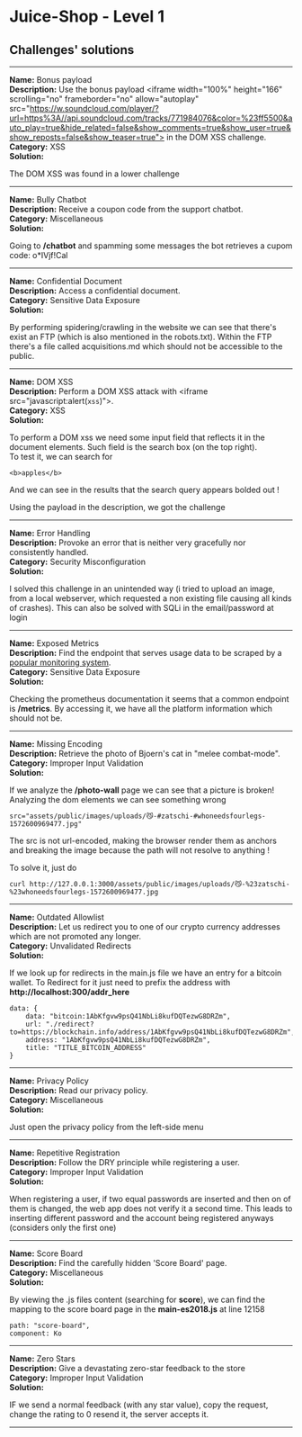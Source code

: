 # Juice-Shop - Level 1


## Challenges' solutions 
<hr>

**Name:** Bonus payload </br>
**Description:** Use the bonus payload \<iframe width="100%" height="166" scrolling="no" frameborder="no" allow="autoplay" src="https://w.soundcloud.com/player/?url=https%3A//api.soundcloud.com/tracks/771984076&color=%23ff5500&auto_play=true&hide_related=false&show_comments=true&show_user=true&show_reposts=false&show_teaser=true"></iframe> in the DOM XSS challenge. </br> 
**Category:** XSS </br>
**Solution:**
<p>
The DOM XSS was found in a lower challenge
</p>
<hr>

**Name:** Bully Chatbot </br>
**Description:** Receive a coupon code from the support chatbot. </br> 
**Category:** Miscellaneous  </br>
**Solution:**
<p>

Going to **/chatbot** and spamming some messages the bot retrieves a cupom code: o*IVjf!Cal

</p>

<hr>

**Name:** Confidential Document </br>
**Description:** Access a confidential document. </br> 
**Category:** Sensitive Data Exposure  </br>
**Solution:**
<p>

By performing spidering/crawling in the website we can see that there's exist an FTP (which is also mentioned in the robots.txt). Within the FTP there's a file called acquisitions.md which should not be accessible to the public.

</p>
<hr>

**Name:** DOM XSS </br>
**Description:** Perform a DOM XSS attack with \<iframe src="javascript:alert(`xss`)">. </br> 
**Category:** XSS</br>
**Solution:**
<p>

To perform a DOM xss we need some input field that reflects it in the document elements. Such field is the search box (on the top right). <br>
To test it, we can search for 

```
<b>apples</b>
```

And we can see in the results that the search query appears bolded out ! <br>

Using the payload in the description, we got the challenge 

</p>
<hr>

**Name:** Error Handling </br>
**Description:** Provoke an error that is neither very gracefully nor consistently handled. </br> 
**Category:**  Security Misconfiguration  </br>
**Solution:**
<p>

I solved this challenge in an unintended way (i tried to upload an image, from a local webserver, which requested a non existing file causing all kinds of crashes). This can also be solved with SQLi in the email/password at login

</p>
<hr>

**Name:** Exposed Metrics </br>
**Description:** Find the endpoint that serves usage data to be scraped by a [popular monitoring system](https://github.com/prometheus/prometheus). </br> 
**Category:** Sensitive Data Exposure  </br>
**Solution:**
<p>

Checking the prometheus documentation it seems that a common endpoint is **/metrics**. By accessing it, we have all the platform information which should not be.

</p>
<hr>

**Name:** Missing Encoding </br>
**Description:** Retrieve the photo of Bjoern's cat in "melee combat-mode". </br> 
**Category:** Improper Input Validation   </br>
**Solution:**
<p>

If we analyze the **/photo-wall** page we can see that a picture is broken! Analyzing the dom elements we can see something wrong

```
src="assets/public/images/uploads/😼-#zatschi-#whoneedsfourlegs-1572600969477.jpg"
```

The src is not url-encoded, making the browser render them as anchors and breaking the image because the path will not resolve to anything ! <br>

To solve it, just do
```
curl http://127.0.0.1:3000/assets/public/images/uploads/😼-%23zatschi-%23whoneedsfourlegs-1572600969477.jpg
```

</p>
<hr>

**Name:** Outdated Allowlist </br>
**Description:** Let us redirect you to one of our crypto currency addresses which are not promoted any longer. </br> 
**Category:**  Unvalidated Redirects   </br>
**Solution:**
<p>

If we look up for redirects in the main.js file we have an entry for a bitcoin wallet. To Redirect for it just need to prefix the address with **http://localhost:300/addr_here**

```
data: {
    data: "bitcoin:1AbKfgvw9psQ41NbLi8kufDQTezwG8DRZm",
    url: "./redirect?to=https://blockchain.info/address/1AbKfgvw9psQ41NbLi8kufDQTezwG8DRZm",
    address: "1AbKfgvw9psQ41NbLi8kufDQTezwG8DRZm",
    title: "TITLE_BITCOIN_ADDRESS"
}
```

</p>
<hr>

**Name:** Privacy Policy </br>
**Description:** Read our privacy policy. </br> 
**Category:**  Miscellaneous   </br>
**Solution:**
<p>
Just open the privacy policy from the left-side menu
</p>
<hr>

**Name:** Repetitive Registration </br>
**Description:** Follow the DRY principle while registering a user. </br> 
**Category:** Improper Input Validation   </br>
**Solution:**
<p>
When registering a user, if two equal passwords are inserted and then on of them is changed, the web app does not verify it a second time. This leads to inserting different password and the account being registered anyways (considers only the first one)
</p>
<hr>

**Name:** Score Board </br>
**Description:** Find the carefully hidden 'Score Board' page. </br> 
**Category:**  Miscellaneous   </br>
**Solution:**
<p>

By viewing the .js files content (searching for **score**), we can find the mapping to the score board page in the **main-es2018.js** at line 12158

```
path: "score-board",
component: Ko
```
</p>
<hr>

**Name:**  Zero Stars </br>
**Description:** Give a devastating zero-star feedback to the store </br> 
**Category:** Improper Input Validation   </br>
**Solution:**
<p>

IF we send a normal feedback (with any star value), copy the request, change the rating to 0 resend it, the server accepts it.

</p>
<hr>
